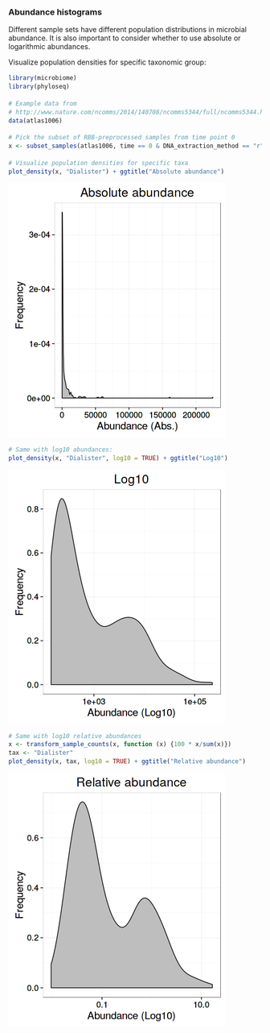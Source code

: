 ### Abundance histograms

Different sample sets have different population distributions in
microbial abundance. It is also important to consider whether to use
absolute or logarithmic abundances.


Visualize population densities for specific taxonomic group:


```r
library(microbiome)
library(phyloseq)

# Example data from
# http://www.nature.com/ncomms/2014/140708/ncomms5344/full/ncomms5344.html
data(atlas1006)

# Pick the subset of RBB-preprocessed samples from time point 0
x <- subset_samples(atlas1006, time == 0 & DNA_extraction_method == "r")

# Visualize population densities for specific taxa
plot_density(x, "Dialister") + ggtitle("Absolute abundance")
```

![plot of chunk hist](figure/hist-1.png)

```r
# Same with log10 abundances:
plot_density(x, "Dialister", log10 = TRUE) + ggtitle("Log10")
```

![plot of chunk hist](figure/hist-2.png)

```r
# Same with log10 relative abundances
x <- transform_sample_counts(x, function (x) {100 * x/sum(x)})
tax <- "Dialister"
plot_density(x, tax, log10 = TRUE) + ggtitle("Relative abundance")
```

![plot of chunk hist](figure/hist-3.png)


